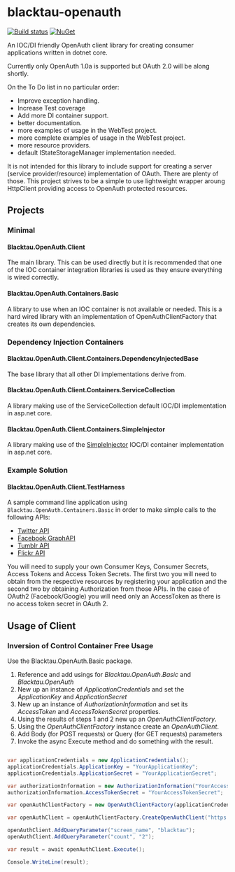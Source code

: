 # blacktau-openauth

[![Build status](https://ci.appveyor.com/api/projects/status/t727ihre65yiiadw?svg=true)](https://ci.appveyor.com/project/blacktau/blacktau-openauth)
[![NuGet](https://img.shields.io/nuget/v/Blacktau.OpenAuth.Client.svg)](https://www.nuget.org/packages/Blacktau.OpenAuth.Client/)

An IOC/DI friendly OpenAuth client library for creating consumer applications written in dotnet core.

Currently only OpenAuth 1.0a is supported but OAuth 2.0 will be along shortly. 

On the To Do list in no particular order:

* Improve exception handling.
* Increase Test coverage
* Add more DI container support.
* better documentation. 
* more examples of usage in the WebTest project. 
* more complete examples of usage in the WebTest project. 
* more resource providers. 
* default IStateStorageManager implementation needed.

It is not intended for this library to include support for creating a server (service provider/resource) implementation of OAuth. There are plenty of those. 
This project strives to be a simple to use lightweight wrapper aroung HttpClient providing access to OpenAuth protected resources. 

## Projects

### Minimal 

#### Blacktau.OpenAuth.Client

The main library. This can be used directly but it is recommended that one of the IOC container integration libraries is used as they ensure everything is wired correctly. 

#### Blacktau.OpenAuth.Containers.Basic 

A library to use when an IOC container is not available or needed. This is a hard wired library with an implementation of OpenAuthClientFactory that creates its own dependencies. 

### Dependency Injection Containers

#### Blacktau.OpenAuth.Client.Containers.DependencyInjectedBase

The base library that all other DI implementations derive from.

#### Blacktau.OpenAuth.Client.Containers.ServiceCollection 

A library making use of the ServiceCollection default IOC/DI implementation in asp.net core.  

#### Blacktau.OpenAuth.Client.Containers.SimpleInjector

A library making use of the [SimpleInjector](https://simpleinjector.org/) IOC/DI container  implementation in asp.net core.  

### Example Solution

#### Blacktau.OpenAuth.Client.TestHarness 

A sample command line application using `Blacktau.OpenAuth.Containers.Basic` in order to make simple calls to the following APIs:

* [Twitter API](https://dev.twitter.com/rest/public)
* [Facebook GraphAPI](https://developers.facebook.com/docs/graph-api) 
* [Tumblr API](https://www.tumblr.com/docs/en/api/v2)
* [Flickr API](https://www.flickr.com/services/api/)

You will need to supply your own Consumer Keys, Consumer Secrets, Access Tokens and Access Token Secrets. 
The first two you will need to obtain from the respective resources by registering your application and the second two by obtaining Authorization from those APIs. 
In the case of OAuth2 (Facebook/Google) you will need only an AccessToken as there is no access token secret in OAuth 2.

## Usage of Client

### Inversion of Control Container Free Usage

Use the Blacktau.OpenAuth.Basic package. 

1. Reference and add usings for *Blacktau.OpenAuth.Basic* and *Blacktau.OpenAuth*
2. New up an instance of *ApplicationCredentials* and set the *ApplicationKey* and *ApplicationSecret*
3. New up an instance of *AuthorizationInformation* and set its *AccessToken* and *AccessTokenSecret* properties.
4. Using the results of steps 1 and 2 new up an *OpenAuthClientFactory*.
5. Using the *OpenAuthClientFactory* instance create an *OpenAuthClient*.
6. Add Body (for POST requests) or Query (for GET requests) parameters
7. Invoke the async Execute method and do something with the result. 

```cs

var applicationCredentials = new ApplicationCredentials();
applicationCredentials.ApplicationKey = "YourApplicationKey";
applicationCredentials.ApplicationSecret = "YourApplicationSecret";

var authorizationInformation = new AuthorizationInformation("YourAccessToken");
authorizationInformation.AccessTokenSecret = "YourAccessTokenSecret";

var openAuthClientFactory = new OpenAuthClientFactory(applicationCredentials, authorizationInformation);

var openAuthClient = openAuthClientFactory.CreateOpenAuthClient("https://api.twitter.com/1.1/statuses/user_timeline.json", HttpMethod.Get, OpenAuthVersion.OneA);

openAuthClient.AddQueryParameter("screen_name", "blacktau");
openAuthClient.AddQueryParameter("count", "2");

var result = await openAuthClient.Execute();

Console.WriteLine(result);

```